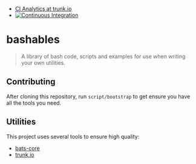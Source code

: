 -   [CI Analytics at trunk.io](https://app.trunk.io/docwhat-github/docwhat/bashables/ci-analytics)
-   [![Continuous Integration](https://github.com/docwhat/bashables/actions/workflows/ci.yaml/badge.svg)](https://github.com/docwhat/bashables/actions/workflows/ci.yaml)

# bashables

> A library of bash code, scripts and examples for use when writing your own utilities.

## Contributing

After cloning this repository, run `script/bootstrap` to get ensure you have all the tools you need.

## Utilities

This project uses several tools to ensure high quality:

-   [bats-core](https://bats-core.readthedocs.io/)
-   [trunk.io](https://docs.trunk.io)
